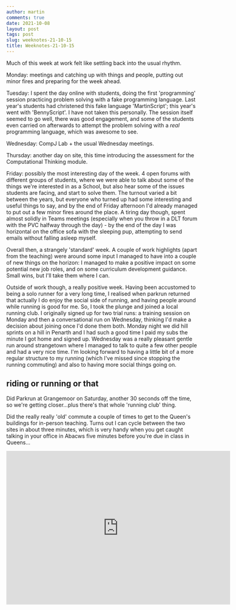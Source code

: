 ```yaml
---
author: martin
comments: true
date: 2021-10-08
layout: post
tags: post
slug: weeknotes-21-10-15
title: Weeknotes-21-10-15
---
```


Much of this week at work felt like settling back into the usual rhythm. 

Monday: meetings and catching up with things and people, putting out minor fires and preparing for the week ahead. 

Tuesday: I spent the day online with students, doing the first 'programming' session practicing problem solving with a fake programming language. Last year's students had christened this fake language 'MartinScript'; this year's went with 'BennyScript'. I have not taken this personally. The session itself seemed to go well, there was good engagement, and some of the students even carried on afterwards to attempt the problem solving with a *real* programming language, which was awesome to see. 

Wednesday: CompJ Lab + the usual Wednesday meetings.

Thursday: another day on site, this time introducing the assessment for the Computational Thinking module.

Friday: possibly the most interesting day of the week. 4 open forums with different groups of students, where we were able to talk about some of the things we're interested in as a School, but also hear some of the issues students are facing, and start to solve them. The turnout varied a bit between the years, but everyone who turned up had some interesting and useful things to say, and by the end of Friday afternoon I'd already managed to put out a few minor fires around the place. A tiring day though, spent almost solidly in Teams meetings (especially when you throw in a DLT forum with the PVC halfway through the day) - by the end of the day I was horizontal on the office sofa with the sleeping pup, attempting to send emails without falling asleep myself.

Overall then, a strangely 'standard' week. A couple of work highlights (apart from the teaching) were around some input I managed to have into a couple of new things on the horizon: I managed to make a positive impact on some potential new job roles, and on some curriculum development guidance. Small wins, but I'll take them where I can. 

Outside of work though, a really positive week. Having been accustomed to being a solo runner for a very long time, I realised when parkrun returned that actually I do enjoy the social side of running, and having people around while running is good for me. So, I took the plunge and joined a local running club. I originally signed up for two trial runs: a training session on Monday and then a conversational run on Wednesday, thinking I'd make a decision about joining once I'd done them both. Monday night we did hill sprints on a hill in Penarth and I had such a good time I paid my subs the minute I got home and signed up. Wednesday was a really pleasant gentle run around strangetown where I managed to talk to quite a few other people and had a very nice time. I'm looking forward to having a little bit of a more regular structure to my running (which I've missed since stopping the running commuting) and also to having more social things going on.


## riding or running or that

Did Parkrun at Grangemoor on Saturday, another 30 seconds off the time, so we're getting closer...plus there's that whole 'running club' thing.

Did the really really 'old' commute a couple of times to get to the Queen's buildings for in-person teaching. Turns out I can cycle between the two sites in about three minutes, which is very handy when you get caught talking in your office in Abacws five minutes before you're due in class in Queens...

<iframe height='405' width='590' frameborder='0' allowtransparency='true' scrolling='no' src='https://www.strava.com/activities/6111517703/embed/0a1a61a4b78f06fd897f5cc2aaf9e406b770944e'></iframe>

